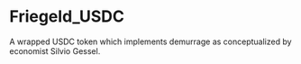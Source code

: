 # Friegeld_USDC
A wrapped USDC token which implements demurrage as conceptualized by economist Silvio Gessel.
